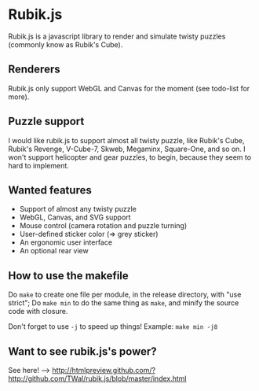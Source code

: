 Rubik.js
========

Rubik.js is a javascript library to render and simulate twisty puzzles (commonly know as Rubik's Cube).

Renderers
---------

Rubik.js only support WebGL and Canvas for the moment (see todo-list for more).

Puzzle support
--------------

I would like rubik.js to support almost all twisty puzzle, like Rubik's Cube, Rubik's Revenge, V-Cube-7, Skweb, Megaminx, Square-One, and so on. I won't support helicopter and gear puzzles, to begin, because they seem to hard to implement.

Wanted features
---------------

* Support of almost any twisty puzzle
* WebGL, Canvas, and SVG support
* Mouse control (camera rotation and puzzle turning)
* User-defined sticker color (=> grey sticker)
* An ergonomic user interface
* An optional rear view

How to use the makefile
-----------------------

Do `make` to create one file per module, in the release directory, with "use strict";
Do `make min` to do the same thing as `make`, and minify the source code with closure.

Don't forget to use `-j` to speed up things! Example: `make min -j8`

Want to see rubik.js's power?
-----------------------------

See here! --> http://htmlpreview.github.com/?http://github.com/TWal/rubik.js/blob/master/index.html
